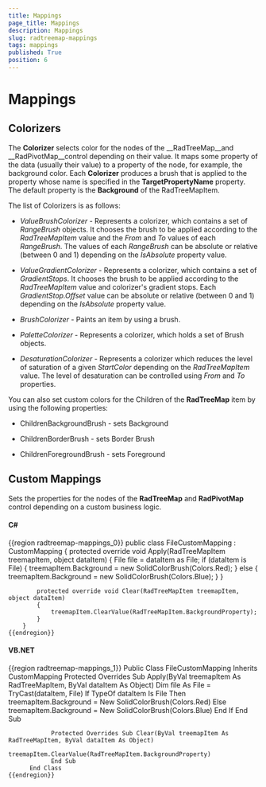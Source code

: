 ```yaml
---
title: Mappings
page_title: Mappings
description: Mappings
slug: radtreemap-mappings
tags: mappings
published: True
position: 6
---
```


# Mappings



## Colorizers

The __Colorizer__ selects color for the nodes of the __RadTreeMap__and __RadPivotMap__control depending on their value. It maps some property of the data (usually their value) to a property of the node, for example, the background color. Each __Colorizer__ produces a brush that is applied to the property whose name is specified in the __TargetPropertyName__ property. The default property is the __Background__ of the RadTreeMapItem.

The list of Colorizers is as follows:

* *ValueBrushColorizer* - Represents a colorizer, which contains a set of *RangeBrush* objects. It chooses the brush to be applied according to the *RadTreeMapItem* value and the *From* and *To* values of each *RangeBrush*. The values of each *RangeBrush* can be absolute or relative (between 0 and 1) depending on the *IsAbsolute* property value.
          

* *ValueGradientColorizer* - Represents a colorizer, which contains a set of *GradientStops*. It chooses the brush to be applied according to the *RadTreeMapItem* value and colorizer's gradient stops. Each *GradientStop.Offset* value can be absolute or relative (between 0 and 1) depending on the *IsAbsolute* property value.
          

* *BrushColorizer* - Paints an item by using a brush.
          

* *PaletteColorizer* - Represents a colorizer, which holds a set of Brush objects.
          

* *DesaturationColorizer* - Represents a colorizer which reduces the level of saturation of a given *StartColor* depending on the *RadTreeMapItem* value. The level of desaturation can be controlled using *From* and *To* properties.
		  

You can also set custom colors for the Children of the __RadTreeMap__ item by using the following properties:

* ChildrenBackgroundBrush - sets Background

* ChildrenBorderBrush - sets Border Brush

* ChildrenForegroundBrush - sets Foreground

## Custom Mappings

Sets the properties for the nodes of the __RadTreeMap__ and __RadPivotMap__ control depending on a custom business logic.

#### __C#__

{{region radtreemap-mappings_0}}
	public class FileCustomMapping : CustomMapping
	    {
	        protected override void Apply(RadTreeMapItem treemapItem, object dataItem)
	        {
	            File file = dataItem as File;
	            if (dataItem is File)
	            {
	                treemapItem.Background = new SolidColorBrush(Colors.Red);
	            }
	            else
	            {
	                treemapItem.Background = new SolidColorBrush(Colors.Blue);
	            }
	        }
	
	        protected override void Clear(RadTreeMapItem treemapItem, object dataItem)
	        {
	            treemapItem.ClearValue(RadTreeMapItem.BackgroundProperty);
	        }
	    }
	{{endregion}}



#### __VB.NET__

{{region radtreemap-mappings_1}}
	Public Class FileCustomMapping
	            Inherits CustomMapping
	            Protected Overrides Sub Apply(ByVal treemapItem As RadTreeMapItem, ByVal dataItem As Object)
	                  Dim file As File = TryCast(dataItem, File)
	                  If TypeOf dataItem Is File Then
	                        treemapItem.Background = New SolidColorBrush(Colors.Red)
	                  Else
	                        treemapItem.Background = New SolidColorBrush(Colors.Blue)
	                  End If
	            End Sub
	
	            Protected Overrides Sub Clear(ByVal treemapItem As RadTreeMapItem, ByVal dataItem As Object)
	                  treemapItem.ClearValue(RadTreeMapItem.BackgroundProperty)
	            End Sub
	      End Class
	{{endregion}}




